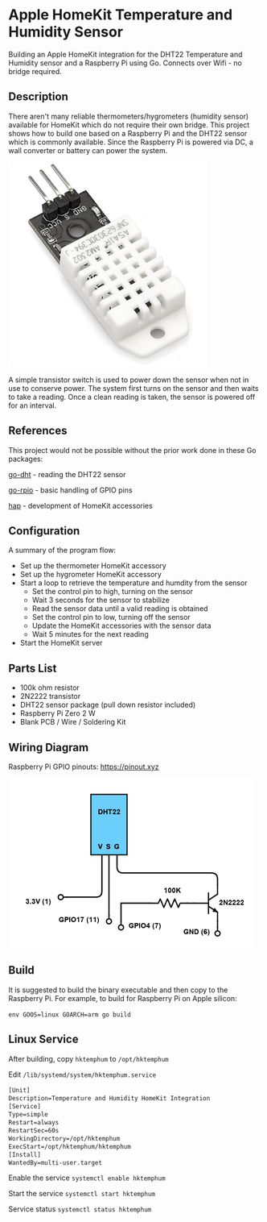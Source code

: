 # Apple HomeKit Temperature and Humidity Sensor
Building an Apple HomeKit integration for the DHT22 Temperature and Humidity sensor and a Raspberry Pi using Go. Connects over Wifi - no bridge required.

## Description
There aren't many reliable thermometers/hygrometers (humidity sensor) available for HomeKit which do not require their own bridge. This project shows how to build one based on a Raspberry Pi and the DHT22 sensor which is commonly available. Since the Raspberry Pi is powered via DC, a wall converter or battery can power the system.

![DHT22](DHT22.png?raw=true)

A simple transistor switch is used to power down the sensor when not in use to conserve power. The system first turns on the sensor and then waits to take a reading. Once a clean reading is taken, the sensor is powered off for an interval.

## References
This project would not be possible without the prior work done in these Go packages:

[go-dht](https://github.com/MichaelS11/go-dht) - reading the DHT22 sensor

[go-rpio](https://github.com/stianeikeland/go-rpio) - basic handling of GPIO pins

[hap](https://github.com/brutella/hap) - development of HomeKit accessories

## Configuration
A summary of the program flow:
- Set up the thermometer HomeKit accessory
- Set up the hygrometer HomeKit accessory
- Start a loop to retrieve the temperature and humdity from the sensor
    - Set the control pin to high, turning on the sensor
    - Wait 3 seconds for the sensor to stabilize
    - Read the sensor data until a valid reading is obtained 
    - Set the control pin to low, turning off the sensor
    - Update the HomeKit accessories with the sensor data
    - Wait 5 minutes for the next reading
- Start the HomeKit server

## Parts List
- 100k ohm resistor
- 2N2222 transistor
- DHT22 sensor package (pull down resistor included)
- Raspberry Pi Zero 2 W
- Blank PCB / Wire / Soldering Kit

## Wiring Diagram
Raspberry Pi GPIO pinouts: https://pinout.xyz

![circuit diagram](hktemphum.png?raw=true)

## Build
It is suggested to build the binary executable and then copy to the Raspberry Pi. For example, to build for Raspberry Pi on Apple silicon:

`env GOOS=linux GOARCH=arm go build`

## Linux Service
After building, copy `hktemphum` to `/opt/hktemphum`

Edit `/lib/systemd/system/hktemphum.service`

```
[Unit]
Description=Temperature and Humidity HomeKit Integration
[Service]
Type=simple
Restart=always
RestartSec=60s
WorkingDirectory=/opt/hktemphum
ExecStart=/opt/hktemphum/hktemphum
[Install]
WantedBy=multi-user.target
```

Enable the service `systemctl enable hktemphum`

Start the service `systemctl start hktemphum`

Service status `systemctl status hktemphum`

